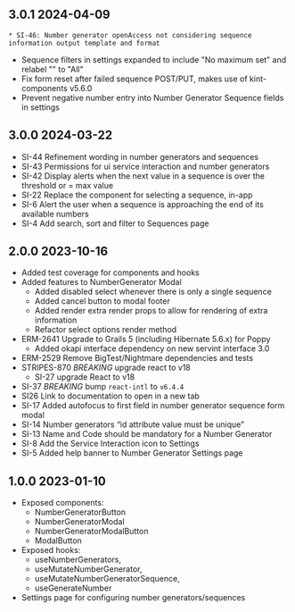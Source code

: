 ## 3.0.1 2024-04-09
    * SI-46: Number generator openAccess not considering sequence information output template and format
  * Sequence filters in settings expanded to include "No maximum set" and relabel "" to "All"
  * Fix form reset after failed sequence POST/PUT, makes use of kint-components v5.6.0
  * Prevent negative number entry into Number Generator Sequence fields in settings

## 3.0.0 2024-03-22
  * SI-44 Refinement wording in number generators and sequences
  * SI-43 Permissions for ui service interaction and number generators
  * SI-42 Display alerts when the next value in a sequence is over the threshold or = max value
  * SI-22 Replace the component for selecting a sequence, in-app
  * SI-6 Alert the user when a sequence is approaching the end of its available numbers
  * SI-4 Add search, sort and filter to Sequences page

## 2.0.0 2023-10-16
  * Added test coverage for components and hooks
  * Added features to NumberGenerator Modal
    * Added disabled select whenever there is only a single sequence
    * Added cancel button to modal footer
    * Added render extra render props to allow for rendering of extra information 
    * Refactor select options render method
  * ERM-2641 Upgrade to Grails 5 (including Hibernate 5.6.x) for Poppy
    * Added okapi interface dependency on new servint interface 3.0
  * ERM-2529 Remove BigTest/Nightmare dependencies and tests
  * STRIPES-870 *BREAKING* upgrade react to v18
    * SI-27 upgrade React to v18
  * SI-37 *BREAKING* bump `react-intl` to `v6.4.4`
  * SI26 Link to documentation to open in a new tab
  * SI-17 Added autofocus to first field in number generator sequence form modal  
  * SI-14 Number generators “id attribute value must be unique”
  * SI-13 Name and Code should be mandatory for a Number Generator
  * SI-8 Add the Service Interaction icon to Settings
  * SI-5 Added help banner to Number Generator Settings page

## 1.0.0 2023-01-10
  * Exposed components:
    * NumberGeneratorButton
    * NumberGeneratorModal
    * NumberGeneratorModalButton
    * ModalButton
  * Exposed hooks:
    * useNumberGenerators,
    * useMutateNumberGenerator,
    * useMutateNumberGeneratorSequence,
    * useGenerateNumber
  * Settings page for configuring number generators/sequences
